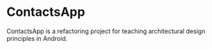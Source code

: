 # ContactsApp #

ContactsApp is a refactoring project for teaching architectural design principles in Android.
